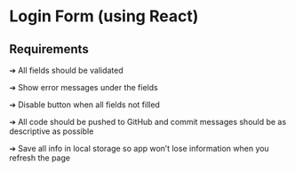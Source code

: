 # Login Form (using React)

## Requirements

➔ All fields should be validated

➔ Show error messages under the fields

➔ Disable button when all fields not filled

➔ All code should be pushed to GitHub and commit messages should be as descriptive
as possible

➔ Save all info in local storage so app won’t lose information when you refresh the
page
